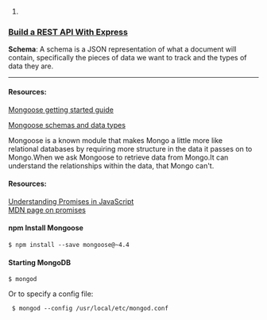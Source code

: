 1.

### [Build a REST API With Express](https://teamtreehouse.com/library/build-a-rest-api-with-express)



**Schema**: A schema is a JSON representation of what a document will contain, specifically the pieces of data we want to track and the types of data they are.

---

#### Resources:

[Mongoose getting started guide](http://mongoosejs.com/docs/index.html)

[Mongoose schemas and data types](http://mongoosejs.com/docs/guide.html)

Mongoose is a known module that makes Mongo a little more like relational databases by requiring more structure in the data it passes on to Mongo.When we ask Mongoose to retrieve data from Mongo.It can understand the relationships within the data, that Mongo can't.

#### Resources:

[Understanding Promises in JavaScript](https://teamtreehouse.com/library/understanding-promises-in-javascript)  
[MDN page on promises](https://developer.mozilla.org/en-US/docs/Web/JavaScript/Reference/Global_Objects/Promise)

#### npm Install Mongoose

```
$ npm install --save mongoose@~4.4
```

#### Starting MongoDB

```
$ mongod
```

Or to specify a config file:

```
 $ mongod --config /usr/local/etc/mongod.conf
```


